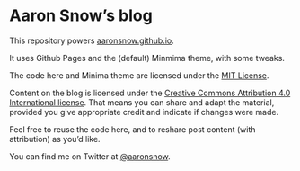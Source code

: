 # Aaron Snow’s blog

This repository powers [aaronsnow.github.io](https://aaronsnow.github.io/).

It uses Github Pages and the (default) Minmima theme, with some tweaks.

The code here and Minima theme are licensed under the [MIT License](https://github.com/aaronsnow/aaronsnow.github.io/blob/master/LICENSE). 

Content on the blog is licensed under the [Creative Commons Attribution 4.0 International license](https://creativecommons.org/licenses/by/4.0/). That means you can share and adapt the material, provided you give appropriate credit and indicate if changes were made.

Feel free to reuse the code here, and to reshare post content (with attribution) as you’d like.

You can find me on Twitter at [@aaronsnow](https://twitter.com/aaronsnow).
